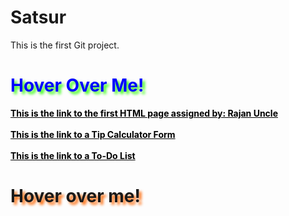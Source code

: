 # Satsur
This is the first Git project.
<html>
<style>
  #ProjectLinks {
    color: blue;
    text-shadow: 4px 4px 4px #39ff14;
    transition: transform 2s ease;
  }
  #ProjectLinks:hover {
    text-shadow: 4px 4px 4px blue;
    cursor: not-allowed;
    transform: scale(1.3);

  }
  .CodeLink {
    font-weight: bold;
    transition: transform 2s ease;
  }
  .CodeLink:link {
    font-weight: bold;
    color: black;
  }
  .CodeLink:visited {
    font-weight: bold;
    color: purple;
  }
  .CodeLink:hover {
    font-weigt: bold;
    color: red;
    cursor: pointer;
    transform: scale(1.3);
  }
  .CodeLink:active {
    font-weight: bold;
    color: blue
  }
  #OtherLinks {
    text-shadow: 4px 4px 4px #fe6603;
    transition: transform 2s ease;
  }
  #OtherLinks:hover {
    text-shadow: 4px 4px 4px red;
    cursor: not-allowed;
    transform: scale(1.3);
  }
</style>
<body>
<h1 id="ProjectLinks">Hover Over Me!</h1>
<a class="CodeLink" href="https://satsur.github.io/Satsur/form.html">This is the link to the first HTML page assigned by: Rajan Uncle</a><br><br>
<a class="CodeLink" href="https://satsur.github.io/Satsur/Tip%20Calculator%20Code.html">This is the link to a Tip Calculator Form</a><br><br>
<a class="CodeLink" href="https://satsur.github.io/Satsur/ToDoList.html">This is the link to a To-Do List</a>
<h1 id="OtherLinks">Hover over me!</h1>

<script>
  ProjectLinks.onmouseover = function(){
    document.getElementById("ProjectLinks").innerHTML = "Project Links!";
  }
  OtherLinks.onmouseover = function(){
    document.getElementById("OtherLinks").innerHTML = "Other Useful Links";
  }

</script>
</body>
</html>
